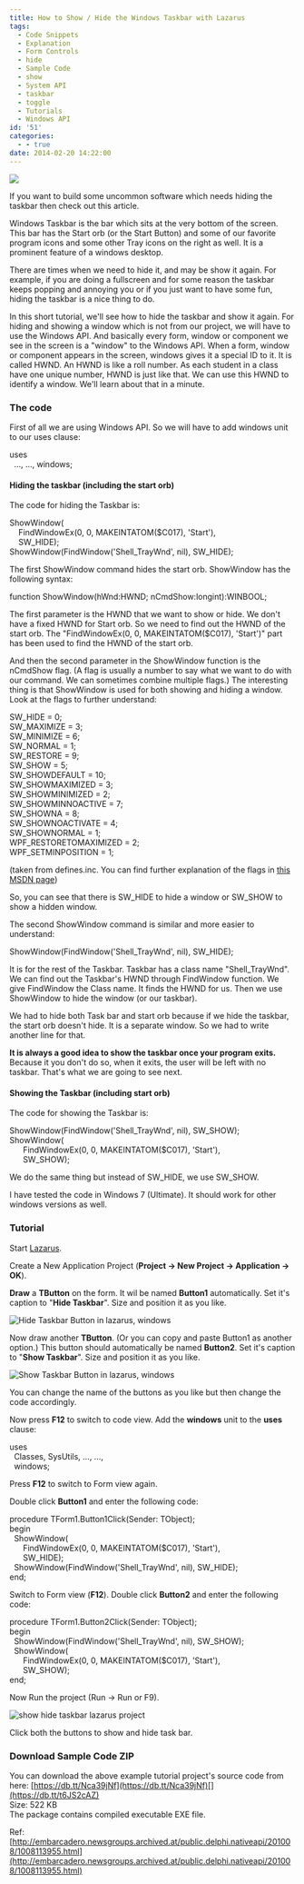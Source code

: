 ```yaml
---
title: How to Show / Hide the Windows Taskbar with Lazarus
tags:
  - Code Snippets
  - Explanation
  - Form Controls
  - hide
  - Sample Code
  - show
  - System API
  - taskbar
  - toggle
  - Tutorials
  - Windows API
id: '51'
categories:
  - - true
date: 2014-02-20 14:22:00
---
```


![](show-hide-windows-taskbar-lazarus/task-bar-show-hide-lazplanet-thumb.jpg)

If you want to build some uncommon software which needs hiding the taskbar then check out this article.
<!-- more -->
  
  
Windows Taskbar is the bar which sits at the very bottom of the screen. This bar has the Start orb (or the Start Button) and some of our favorite program icons and some other Tray icons on the right as well. It is a prominent feature of a windows desktop.  
  
There are times when we need to hide it, and may be show it again. For example, if you are doing a fullscreen and for some reason the taskbar keeps popping and annoying you or if you just want to have some fun, hiding the taskbar is a nice thing to do.  
  
In this short tutorial, we'll see how to hide the taskbar and show it again. For hiding and showing a window which is not from our project, we will have to use the Windows API. And basically every form, window or component we see in the screen is a "window" to the Windows API. When a form, window or component appears in the screen, windows gives it a special ID to it. It is called HWND. An HWND is like a roll number. As each student in a class have one unique number, HWND is just like that. We can use this HWND to identify a window. We'll learn about that in a minute.

### The code

First of all we are using Windows API. So we will have to add windows unit to our uses clause:  

uses  
  ..., ..., windows;

  

#### Hiding the taskbar (including the start orb)

The code for hiding the Taskbar is:  

ShowWindow(  
    FindWindowEx(0, 0, MAKEINTATOM($C017), 'Start'),  
    SW\_HIDE);  
ShowWindow(FindWindow('Shell\_TrayWnd', nil), SW\_HIDE);

  
The first ShowWindow command hides the start orb. ShowWindow has the following syntax:  

function ShowWindow(hWnd:HWND; nCmdShow:longint):WINBOOL;

  
The first parameter is the HWND that we want to show or hide. We don't have a fixed HWND for Start orb. So we need to find out the HWND of the start orb. The "FindWindowEx(0, 0, MAKEINTATOM($C017), 'Start')" part has been used to find the HWND of the start orb.  
  
And then the second parameter in the ShowWindow function is the nCmdShow flag. (A flag is usually a number to say what we want to do with our command. We can sometimes combine multiple flags.) The interesting thing is that ShowWindow is used for both showing and hiding a window. Look at the flags to further understand:  
  

SW\_HIDE = 0;  
SW\_MAXIMIZE = 3;  
SW\_MINIMIZE = 6;  
SW\_NORMAL = 1;  
SW\_RESTORE = 9;  
SW\_SHOW = 5;  
SW\_SHOWDEFAULT = 10;  
SW\_SHOWMAXIMIZED = 3;  
SW\_SHOWMINIMIZED = 2;  
SW\_SHOWMINNOACTIVE = 7;  
SW\_SHOWNA = 8;  
SW\_SHOWNOACTIVATE = 4;  
SW\_SHOWNORMAL = 1;  
WPF\_RESTORETOMAXIMIZED = 2;  
WPF\_SETMINPOSITION = 1;

(taken from defines.inc. You can find further explanation of the flags in [this MSDN page](http://msdn.microsoft.com/en-us/library/windows/desktop/ms633548%28v=vs.85%29.aspx))  
  
So, you can see that there is SW\_HIDE to hide a window or SW\_SHOW to show a hidden window.  
  
The second ShowWindow command is similar and more easier to understand:  

ShowWindow(FindWindow('Shell\_TrayWnd', nil), SW\_HIDE);

  
It is for the rest of the Taskbar. Taskbar has a class name "Shell\_TrayWnd". We can find out the Taskbar's HWND through FindWindow function. We give FindWindow the Class name. It finds the HWND for us. Then we use ShowWindow to hide the window (or our taskbar).  
  
We had to hide both Task bar and start orb because if we hide the taskbar, the start orb doesn't hide. It is a separate window. So we had to write another line for that.  
  
**It is always a good idea to show the taskbar once your program exits.** Because it you don't do so, when it exits, the user will be left with no taskbar. That's what we are going to see next.  

#### Showing the Taskbar (including start orb)

The code for showing the Taskbar is:  

ShowWindow(FindWindow('Shell\_TrayWnd', nil), SW\_SHOW);  
ShowWindow(  
      FindWindowEx(0, 0, MAKEINTATOM($C017), 'Start'),  
      SW\_SHOW);

  
We do the same thing but instead of SW\_HIDE, we use SW\_SHOW.  
  
I have tested the code in Windows 7 (Ultimate). It should work for other windows versions as well.

### Tutorial

Start [Lazarus](http://www.lazarus.freepascal.org/).  
  
Create a New Application Project (**Project -> New Project -> Application -> OK**).  
  
**Draw** a **TButton** on the form. It wil be named **Button1** automatically. Set it's caption to "**Hide Taskbar**". Size and position it as you like.  
  

![Hide Taskbar Button in lazarus, windows](show-hide-windows-taskbar-lazarus/hide-taskbar-button-lazarus.gif "Hide Taskbar Button in lazarus, windows")

  
Now draw another **TButton**. (Or you can copy and paste Button1 as another option.) This button should automatically be named **Button2**. Set it's caption to "**Show Taskbar**". Size and position it as you like.  
  
  

![Show Taskbar Button in lazarus, windows](show-hide-windows-taskbar-lazarus/show-taskbar-button-lazarus.gif "Show Taskbar Button in lazarus, windows")

  
You can change the name of the buttons as you like but then change the code accordingly.  
  
Now press **F12** to switch to code view. Add the **windows** unit to the **uses** clause:  
  

uses  
  Classes, SysUtils, ..., ...,  
  windows;

  
Press **F12** to switch to Form view again.  
  
Double click **Button1** and enter the following code:  
  

procedure TForm1.Button1Click(Sender: TObject);  
begin  
  ShowWindow(  
      FindWindowEx(0, 0, MAKEINTATOM($C017), 'Start'),  
      SW\_HIDE);  
  ShowWindow(FindWindow('Shell\_TrayWnd', nil), SW\_HIDE);  
end;

  
Switch to Form view (**F12**). Double click **Button2** and enter the following code:  
  

procedure TForm1.Button2Click(Sender: TObject);  
begin  
  ShowWindow(FindWindow('Shell\_TrayWnd', nil), SW\_SHOW);  
  ShowWindow(  
      FindWindowEx(0, 0, MAKEINTATOM($C017), 'Start'),  
      SW\_SHOW);  
end;

  
Now Run the project (Run -> Run or F9).  
  

![show hide taskbar lazarus project](show-hide-windows-taskbar-lazarus/show-hide-taskbar-lazarus-project.gif "show hide taskbar lazarus project")

  
Click both the buttons to show and hide task bar.  
  

### Download Sample Code ZIP

You can download the above example tutorial project's source code from here: [https://db.tt/Nca39jNf](https://db.tt/Nca39jNf)[](https://db.tt/t6JS2cAZ)  
Size: 522 KB  
The package contains compiled executable EXE file.  
  
Ref: [http://embarcadero.newsgroups.archived.at/public.delphi.nativeapi/201008/1008113955.html](http://embarcadero.newsgroups.archived.at/public.delphi.nativeapi/201008/1008113955.html)